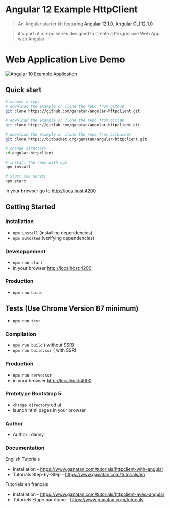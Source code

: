 # Angular 12 Example HttpClient

> An Angular starter kit featuring [Angular 12.1.0](https://angular.io), [Angular CLI 12.1.0](https://cli.angular.io/)

> it's part of a repo series designed to create a Progressive Web App with Angular

# Web Application Live Demo
<a href="https://angular.ganatan.com/">
  <img src="https://media.giphy.com/media/RfqiR12yhtHpwaItBq/giphy.gif" alt="Angular 10 Example Application"/>
</a>

## Quick start

```bash
# choose a repo
# download the example or clone the repo from github
git clone https://github.com/ganatan/angular-httpclient.git

# download the example or clone the repo from gitlab
git clone https://gitlab.com/ganatan/angular-httpclient.git

# download the example or clone the repo from bitbucket
git clone https://bitbucket.org/ganatan/angular-httpclient.git

# change directory
cd angular-httpclient

# install the repo with npm
npm install

# start the server
npm start

```
in your browser go to [http://localhost:4200](http://localhost:4200) 

## Getting Started


### Installation
* `npm install` (installing dependencies)
* `npm outdated` (verifying dependencies)

### Developpement
* `npm run start`
* in your browser [http://localhost:4200](http://localhost:4200) 

### Production 
* `npm run build`

## Tests (Use Chrome Version 87 minimum)
* `npm run test`

### Compilation
* `npm run build`       ( without SSR)
* `npm run build:ssr`   ( with SSR)

### Production
* `npm run serve:ssr`
* in your browser [http://localhost:4000](http://localhost:4000) 

### Prototype Bootstrap 5
* `change directory` cd ui
* launch html pages in your browser


### Author
* Author  : danny

### Documentation

English Tutorials
- Installation - https://www.ganatan.com/tutorials/httpclient-with-angular
- Tutorials Step-by-Step - https://www.ganatan.com/tutorials/en

Tutoriels en français
- Installation - https://www.ganatan.com/tutorials/httpclient-avec-angular
- Tutoriels Etape par étape - https://www.ganatan.com/tutorials
